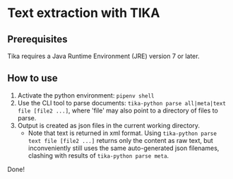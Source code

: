 # Text extraction with TIKA

## Prerequisites
Tika requires a Java Runtime Environment (JRE) version 7 or later. 

## How to use
1. Activate the python environment: `pipenv shell`
2. Use the CLI tool to parse documents: `tika-python parse all|meta|text file [file2 ...]`, where 'file' may also point to a directory of files to parse.
3. Output is created as json files in the current working directory. 
    - Note that text is returned in xml format. Using `tika-python parse text file [file2 ...]` returns only the content as raw text, but inconveniently still uses the same auto-generated json filenames, clashing with results of `tika-python parse meta`.

Done!